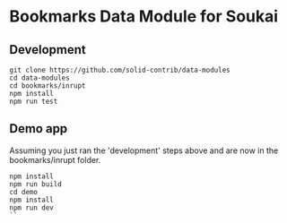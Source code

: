 # Bookmarks Data Module for Soukai

## Development
```
git clone https://github.com/solid-contrib/data-modules
cd data-modules
cd bookmarks/inrupt
npm install
npm run test
```

## Demo app
Assuming you just ran the 'development' steps above and are now in the bookmarks/inrupt folder.
```
npm install
npm run build
cd demo
npm install
npm run dev
``